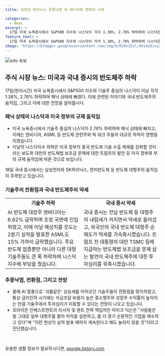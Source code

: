 ```yaml
---
title: 삼전과 하이닉스 추풍낙엽 속 에너지와 변화의 시대

categories:
  - News
excerpt: >
  17일 미국 뉴욕증시에서 S&P500 지수와 나스닥이 각각 1.38%, 2.76% 하락하며 나스닥은 패닉상태에 빠졌다. 미국 정부의 규제 움직임과 트럼프 전 대통령의 발언으로 인해 반도체 및 빅테크 주가 하락, 국내 증시에도 영향을 미치고 있다. 대형기술주의 하락으로 국내 증시 분위기가 위축되고, 외국인의 대규모 순매도까지 나타나고 있으며, 이에 대한 전문가들의 우려가 제기되고 있다. 
feature_text: >
  17일 미국 뉴욕증시에서 S&P500 지수와 나스닥이 각각 1.38%, 2.76% 하락하며 나스닥은 패닉상태에 빠졌다. 미국 정부의 규제 움직임과 트럼프 전 대통령의 발언으로 인해 반도체 및 빅테크 주가 하락, 국내 증시에도 영향을 미치고 있다. 대형기술주의 하락으로 국내 증시 분위기가 위축되고, 외국인의 대규모 순매도까지 나타나고 있으며, 이에 대한 전문가들의 우려가 제기되고 있다. 
image: 'https://blogger.googleusercontent.com/img/b/R29vZ2xl/AVvXsEixyZcFfHzMRdzZMjFBmAUKJYCLCGyLL1o632UiGVXcaFdKo_bkvkuCioo0uUKlGfBVcT3P84aROyZIXSBEx3Aw5nCQ3pTgDom1WDC4m8eifvWiAmWEEVb4x6G_l8C0QH225ldMjyaFvpxGEBGNO37VmDTDMHGhJPq73UglMfDca1-0aw/s1600/blogspot.png'
---
```


<p><img src="https://blogger.googleusercontent.com/img/b/R29vZ2xl/AVvXsEixyZcFfHzMRdzZMjFBmAUKJYCLCGyLL1o632UiGVXcaFdKo_bkvkuCioo0uUKlGfBVcT3P84aROyZIXSBEx3Aw5nCQ3pTgDom1WDC4m8eifvWiAmWEEVb4x6G_l8C0QH225ldMjyaFvpxGEBGNO37VmDTDMHGhJPq73UglMfDca1-0aw/s1600/blogspot.png" alt="info 속보" /></p>

<h2 data-ke-size="size26">주식 시장 뉴스: 미국과 국내 증시의 반도체주 하락</h2>

<p data-ke-size="size16">17일(현지시간) 미국 뉴욕증시에서 S&P500 지수와 기술주 중심의 나스닥이 이날 각각 1.38%, 2.76% 하락하며 패닉 상태에 빠졌다. 이에 관련된 이야기와 국내 반도체주의 움직임, 그리고 이에 대한 전망을 알아봅시다.</p>

<h3>패닉 상태의 나스닥과 미국 정부의 규제 움직임</h3>

<ul>
    <li>미국 뉴욕증시에서 기술주 중심의 나스닥이 2.76% 하락하며 패닉 상태에 빠지고, 이에는 엔비디아, ASML 등 반도체 관련주와 빅 테크 주들의 대규모 하락이 영향을 미쳤습니다.</li>
    <li>이날의 나스닥지수 하락은 미국 정부의 중국 반도체 기술 수출 제재를 강화할 것이라는 보도와 대만의 반도체법 보조금 문제에 대한 트럼프의 발언 등 미국 정부와 부의 규제 움직임에 따른 것으로 보입니다.</li>
</ul>

<p data-ke-size="size16">18일 국내 증시에서는 삼성전자와 SK하이닉스, 한미반도체 등 반도체 대형주의 움직임이 주목받고 있습니다.</p>

<h3>기술주의 전환점과 국내 반도체주의 약세</h3>

<table style="width: 100%;">
<tbody>
<tr>
<td style="text-align: center; height: 17px;"><b>기술주 하락</b></td>
<td style="text-align: center; height: 17px;"><b>국내 증시 약세</b></td>
</tr>
<tr>
<td>AI 반도체 대장주 엔비디아는 6.62% 급락하며 조정 국면에 진입하였고, 이에 이날 예상치를 웃도는 2분기 실적을 발표한 ASML도 15% 가까이 급락했습니다. 주요 반도체 업종뿐만 아니라 다른 대형 기술주들도 큰 폭 하락하며 나스닥지수에 부담을 줬습니다.</td>
<td>국내 증시는 전날 반도체 등 대형주의 내림세가 커지면서 약세로 돌아섰고, 외국인의 국내 반도체 대형주 순매도가 약세를 가속화시켰습니다. 트럼프 전 대통령의 대만 TSMC 등에 지급하는 반도체법 보조금을 문제 삼는 발언이 국내 반도체주에 대한 투자심리를 위축시켰습니다.</td>
</tr>
</tbody>
</table>

<h3>추풍낙엽, 전환점, 그리고 전망</h3>

<ul>
    <li>올해 AI 열풍으로 '괴물같은' 상승세를 이어오던 기술주들이 전환점을 맞이하였고, 통상 금리인하 시기에는 자금조달 비용이 높은 중소형주와 성장주 수익률이 높아지는 만큼 기술주에서 투자심리가 이동할 수 있다는 전망이 나오고 있습니다.</li>
    <li>호라이즌 인베스트먼트의 리서치 및 퀀트 전략 책임자인 마이크 딕슨은 "사람들은 말 그대로 일부 대형주를 팔아 차익을 실현하고, 좀 더 경기 순환적인 기업을 매수하고 있다"며 "이런 현상이 실적 발표 때까지 계속된다고 해도 놀라지 않을 것"이라고 진단했습니다.</li>
</ul>

<p data-ke-size="size16">&nbsp;</p>
유용한 생활 정보가 필요하시다면, <a href="https://qoogle.tistory.com" rel="dofollow">qoogle.tistory.com</a>


